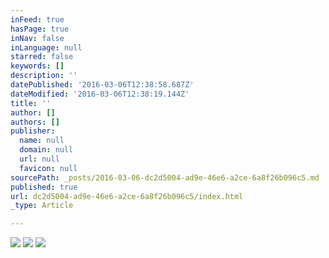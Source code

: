 ```yaml
---
inFeed: true
hasPage: true
inNav: false
inLanguage: null
starred: false
keywords: []
description: ''
datePublished: '2016-03-06T12:38:58.687Z'
dateModified: '2016-03-06T12:38:19.144Z'
title: ''
author: []
authors: []
publisher:
  name: null
  domain: null
  url: null
  favicon: null
sourcePath: _posts/2016-03-06-dc2d5004-ad9e-46e6-a2ce-6a8f26b096c5.md
published: true
url: dc2d5004-ad9e-46e6-a2ce-6a8f26b096c5/index.html
_type: Article

---
```

![](https://the-grid-user-content.s3-us-west-2.amazonaws.com/54e273c2-b740-4ea9-bd88-11441eaf9083.jpg)
![](https://the-grid-user-content.s3-us-west-2.amazonaws.com/2470d8e8-31c6-471d-b828-817a807a5ad8.jpg)
![](https://the-grid-user-content.s3-us-west-2.amazonaws.com/f1478278-8344-4a7a-88d6-ad9307727242.jpg)